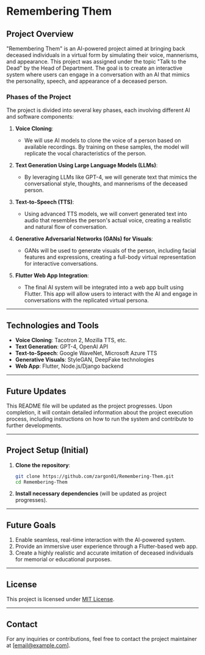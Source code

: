 # Remembering Them

## Project Overview

"Remembering Them" is an AI-powered project aimed at bringing back deceased individuals in a virtual form by simulating their voice, mannerisms, and appearance. This project was assigned under the topic "Talk to the Dead" by the Head of Department. The goal is to create an interactive system where users can engage in a conversation with an AI that mimics the personality, speech, and appearance of a deceased person.

### Phases of the Project

The project is divided into several key phases, each involving different AI and software components:

1. **Voice Cloning**:
   - We will use AI models to clone the voice of a person based on available recordings. By training on these samples, the model will replicate the vocal characteristics of the person.

2. **Text Generation Using Large Language Models (LLMs)**:
   - By leveraging LLMs like GPT-4, we will generate text that mimics the conversational style, thoughts, and mannerisms of the deceased person.

3. **Text-to-Speech (TTS)**:
   - Using advanced TTS models, we will convert generated text into audio that resembles the person's actual voice, creating a realistic and natural flow of conversation.

4. **Generative Adversarial Networks (GANs) for Visuals**:
   - GANs will be used to generate visuals of the person, including facial features and expressions, creating a full-body virtual representation for interactive conversations.

5. **Flutter Web App Integration**:
   - The final AI system will be integrated into a web app built using Flutter. This app will allow users to interact with the AI and engage in conversations with the replicated virtual persona.

---

## Technologies and Tools

- **Voice Cloning**: Tacotron 2, Mozilla TTS, etc.
- **Text Generation**: GPT-4, OpenAI API
- **Text-to-Speech**: Google WaveNet, Microsoft Azure TTS
- **Generative Visuals**: StyleGAN, DeepFake technologies
- **Web App**: Flutter, Node.js/Django backend

---

## Future Updates

This README file will be updated as the project progresses. Upon completion, it will contain detailed information about the project execution process, including instructions on how to run the system and contribute to further developments.

---

## Project Setup (Initial)

1. **Clone the repository**:
    ```bash
    git clone https://github.com/zargon01/Remembering-Them.git
    cd Remembering-Them
    ```

2. **Install necessary dependencies** (will be updated as project progresses).

---

## Future Goals

1. Enable seamless, real-time interaction with the AI-powered system.
2. Provide an immersive user experience through a Flutter-based web app.
3. Create a highly realistic and accurate imitation of deceased individuals for memorial or educational purposes.

---

## License

This project is licensed under [MIT License](LICENSE).

---

## Contact

For any inquiries or contributions, feel free to contact the project maintainer at [email@example.com].

